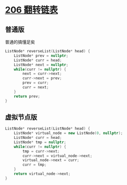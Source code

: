# [206 翻转链表](https://leetcode.cn/problems/reverse-linked-list/description/)

## 普通版

普通的搞懂足矣

```c++
ListNode* reverseList(ListNode* head) {
    ListNode* prev = nullptr;
    ListNode* curr = head;
    ListNode* next = nullptr;
    while(curr != nullptr) {
        next = curr->next;
        curr->next = prev;
        prev = curr;
        curr = next;
    }
    return prev;
}
```

## 虚拟节点版

```c++
ListNode* reverseList(ListNode* head) {
    ListNode* virtual_node = new ListNode(0, nullptr);
    ListNode* curr = head;
    ListNode* tmp = nullptr;
    while(curr != nullptr) {
        tmp = curr->next;
        curr->next = virtual_node->next;
        virtual_node->next = curr;
        curr = tmp;
    }
    return virtual_node->next;
}
```

